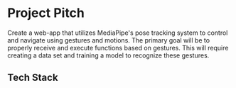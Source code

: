 # Project Pitch

Create a web-app that utilizes MediaPipe's pose tracking system to control and navigate using gestures and motions. The primary goal will be to properly receive and execute functions based on gestures. This will require creating a data set and training a model to recognize these gestures. 

## Tech Stack

